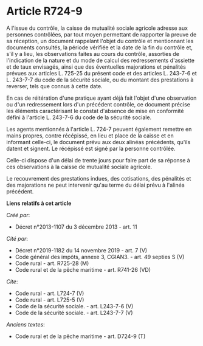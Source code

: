 # Article R724-9

A l'issue du contrôle, la caisse de mutualité sociale agricole adresse aux personnes contrôlées, par tout moyen permettant de
rapporter la preuve de sa réception, un document rappelant l'objet du contrôle et mentionnant les documents consultés, la
période vérifiée et la date de la fin du contrôle et, s'il y a lieu, les observations faites au cours du contrôle, assorties
de l'indication de la nature et du mode de calcul des redressements d'assiette et de taux envisagés, ainsi que des
éventuelles majorations et pénalités prévues aux articles L. 725-25 du présent code et des articles L. 243-7-6 et L. 243-7-7
du code de la sécurité sociale, ou du montant des prestations à reverser, tels que connus à cette date. 

En cas de réitération d'une pratique ayant déjà fait l'objet d'une observation ou d'un redressement lors d'un précédent
contrôle, ce document précise les éléments caractérisant le constat d'absence de mise en conformité défini à l'article L.
243-7-6 du code de la sécurité sociale. 

Les agents mentionnés à l'article L. 724-7 peuvent également remettre en mains propres, contre récépissé, en lieu et place de
la caisse et en informant celle-ci, le document prévu aux deux alinéas précédents, qu'ils datent et signent. Le récépissé est
signé par la personne contrôlée. 

Celle-ci dispose d'un délai de trente jours pour faire part de sa réponse à ces observations à la caisse de mutualité sociale
agricole. 

Le recouvrement des prestations indues, des cotisations, des pénalités et des majorations ne peut intervenir qu'au terme du
délai prévu à l'alinéa précédent.

**Liens relatifs à cet article**

_Créé par_:

  - Décret n°2013-1107 du 3 décembre 2013 - art. 11

_Cité par_:

  - Décret n°2019-1182 du 14 novembre 2019 - art. 7 (V)
  - Code général des impôts, annexe 3, CGIAN3. - art. 49 septies S (V)
  - Code rural - art. R725-28 (M)
  - Code rural et de la pêche maritime - art. R741-26 (VD)

_Cite_:

  - Code rural - art. L724-7 (V)
  - Code rural - art. L725-5 (V)
  - Code de la sécurité sociale. - art. L243-7-6 (V)
  - Code de la sécurité sociale. - art. L243-7-7 (V)

_Anciens textes_:

  - Code rural et de la pêche maritime - art. D724-9 (T)
